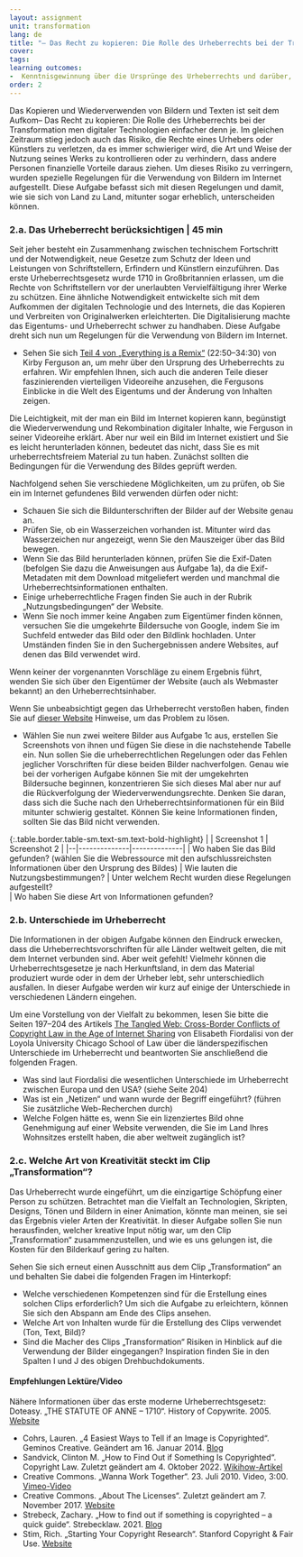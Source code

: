 ```yaml
---
layout: assignment
unit: transformation
lang: de
title: "– Das Recht zu kopieren: Die Rolle des Urheberrechts bei der Transformation"  
cover:
tags:
learning outcomes:
-  Kenntnisgewinnung über die Ursprünge des Urheberrechts und darüber, welche Regelungen im Internet gelten, um die Rechte der Urheber zu schützen und gleichzeitig sicherzustellen, dass die Inhalte frei geteilt werden können
order: 2
---
```

Das Kopieren und Wiederverwenden von Bildern und Texten ist seit dem Aufkom– Das Recht zu kopieren: Die Rolle des Urheberrechts bei der Transformation  men digitaler Technologien einfacher denn je. Im gleichen Zeitraum stieg jedoch auch das Risiko, die Rechte eines Urhebers oder Künstlers zu verletzen, da es immer schwieriger wird, die Art und Weise der Nutzung seines Werks zu kontrollieren oder zu verhindern, dass andere Personen finanzielle Vorteile daraus ziehen. Um dieses Risiko zu verringern, wurden spezielle Regelungen für die Verwendung von Bildern im Internet aufgestellt. Diese Aufgabe befasst sich mit diesen Regelungen und damit, wie sie sich von Land zu Land, mitunter sogar erheblich, unterscheiden können.
<!-- more -->

<!-- briefing-student -->

### 2.a. Das Urheberrecht berücksichtigen | 45 min  
<!-- section-contents -->

Seit jeher besteht ein Zusammenhang zwischen technischem Fortschritt und der Notwendigkeit, neue Gesetze zum Schutz der Ideen und Leistungen von Schriftstellern, Erfindern und Künstlern einzuführen. Das erste Urheberrechtsgesetz wurde 1710 in Großbritannien erlassen, um die Rechte von Schriftstellern vor der unerlaubten Vervielfältigung ihrer Werke zu schützen. Eine ähnliche Notwendigkeit entwickelte sich mit dem Aufkommen der digitalen Technologie und des Internets, die das Kopieren und Verbreiten von Originalwerken erleichterten. Die Digitalisierung machte das Eigentums- und Urheberrecht schwer zu handhaben. Diese Aufgabe dreht sich nun um Regelungen für die Verwendung von Bildern im Internet.

- Sehen Sie sich [Teil 4 von „Everything is a Remix“](https://youtu.be/nJPERZDfyWc?t=1370) (22:50–34:30) von Kirby Ferguson an, um mehr über den Ursprung des Urheberrechts zu erfahren. Wir empfehlen Ihnen, sich auch die anderen Teile dieser faszinierenden vierteiligen Videoreihe anzusehen, die Fergusons Einblicke in die Welt des Eigentums und der Änderung von Inhalten zeigen.

Die Leichtigkeit, mit der man ein Bild im Internet kopieren kann, begünstigt die Wiederverwendung und Rekombination digitaler Inhalte, wie Ferguson in seiner Videoreihe erklärt. Aber nur weil ein Bild im Internet existiert und Sie es leicht herunterladen können, bedeutet das nicht, dass Sie es mit urheberrechtsfreiem Material zu tun haben. Zunächst sollten die Bedingungen für die Verwendung des Bildes geprüft werden.

Nachfolgend sehen Sie verschiedene Möglichkeiten, um zu prüfen, ob Sie ein im Internet gefundenes Bild verwenden dürfen oder nicht:
- Schauen Sie sich die Bildunterschriften der Bilder auf der Website genau an.
- Prüfen Sie, ob ein Wasserzeichen vorhanden ist. Mitunter wird das Wasserzeichen nur angezeigt, wenn Sie den Mauszeiger über das Bild bewegen.
- Wenn Sie das Bild herunterladen können, prüfen Sie die Exif-Daten (befolgen Sie dazu die Anweisungen aus Aufgabe 1a), da die Exif-Metadaten mit dem Download mitgeliefert werden und manchmal die Urheberrechtsinformationen enthalten.
- Einige urheberrechtliche Fragen finden Sie auch in der Rubrik „Nutzungsbedingungen“ der Website.
- Wenn Sie noch immer keine Angaben zum Eigentümer finden können, versuchen Sie die umgekehrte Bildersuche von Google, indem Sie im Suchfeld entweder das Bild oder den Bildlink hochladen. Unter Umständen finden Sie in den Suchergebnissen andere Websites, auf denen das Bild verwendet wird.

Wenn keiner der vorgenannten Vorschläge zu einem Ergebnis führt, wenden Sie sich über den Eigentümer der Website (auch als Webmaster bekannt) an den Urheberrechtsinhaber.

Wenn Sie unbeabsichtigt gegen das Urheberrecht verstoßen haben, finden Sie auf [dieser Website](https://fairuse.stanford.edu/overview/website-permissions/websites/) Hinweise, um das Problem zu lösen.


- Wählen Sie nun zwei weitere Bilder aus Aufgabe 1c aus, erstellen Sie Screenshots von ihnen und fügen Sie diese in die nachstehende Tabelle ein. Nun sollen Sie die urheberrechtlichen Regelungen oder das Fehlen jeglicher Vorschriften für diese beiden Bilder nachverfolgen. Genau wie bei der vorherigen Aufgabe können Sie mit der umgekehrten Bildersuche beginnen, konzentrieren Sie sich dieses Mal aber nur auf die Rückverfolgung der Wiederverwendungsrechte. Denken Sie daran, dass sich die Suche nach den Urheberrechtsinformationen für ein Bild mitunter schwierig gestaltet. Können Sie keine Informationen finden, sollten Sie das Bild nicht verwenden.


{:.table.border.table-sm.text-sm.text-bold-highlight}
|  | Screenshot 1 | Screenshot 2 |
|--|--------------|--------------|
| Wo haben Sie das Bild gefunden? (wählen Sie die Webressource mit den aufschlussreichsten Informationen über den Ursprung des Bildes) 
| Wie lauten die Nutzungsbestimmungen? 
| Unter welchem Recht wurden diese Regelungen aufgestellt?  
| Wo haben Sie diese Art von Informationen gefunden?


<!-- section --> 

### 2.b. Unterschiede im Urheberrecht  
<!-- section-contents -->

Die Informationen in der obigen Aufgabe können den Eindruck erwecken, dass die Urheberrechtsvorschriften für alle Länder weltweit gelten, die mit dem Internet verbunden sind. Aber weit gefehlt! Vielmehr können die Urheberrechtsgesetze je nach Herkunftsland, in dem das Material produziert wurde oder in dem der Urheber lebt, sehr unterschiedlich ausfallen. In dieser Aufgabe werden wir kurz auf einige der Unterschiede in verschiedenen Ländern eingehen.

Um eine Vorstellung von der Vielfalt zu bekommen, lesen Sie bitte die Seiten 197–204 des Artikels [The Tangled Web: Cross-Border Conflicts of Copyright Law in the Age of Internet Sharing](https://lawecommons.luc.edu/cgi/viewcontent.cgi?article=1178&context=lucilr) von Elisabeth Fiordalisi von der Loyola University Chicago School of Law über die länderspezifischen Unterschiede im Urheberrecht und beantworten Sie anschließend die folgenden Fragen.
- Was sind laut Fiordalisi die wesentlichen Unterschiede im Urheberrecht zwischen Europa und den USA? (siehe Seite 204)
- Was ist ein „Netizen“ und wann wurde der Begriff eingeführt? (führen Sie zusätzliche Web-Recherchen durch)
- Welche Folgen hätte es, wenn Sie ein lizenziertes Bild ohne Genehmigung auf einer Website verwenden, die Sie im Land Ihres Wohnsitzes erstellt haben, die aber weltweit zugänglich ist?

<!-- section -->  


### 2.c. Welche Art von Kreativität steckt im Clip „Transformation“? 
<!-- section-contents -->

Das Urheberrecht wurde eingeführt, um die einzigartige Schöpfung einer Person zu schützen. Betrachtet man die Vielfalt an Technologien, Skripten, Designs, Tönen und Bildern in einer Animation, könnte man meinen, sie sei das Ergebnis vieler Arten der Kreativität. In dieser Aufgabe sollen Sie nun herausfinden, welcher kreative Input nötig war, um den Clip „Transformation“ zusammenzustellen, und wie es uns gelungen ist, die Kosten für den Bilderkauf gering zu halten.

Sehen Sie sich erneut einen Ausschnitt aus dem Clip „Transformation“ an und behalten Sie dabei die folgenden Fragen im Hinterkopf:
- Welche verschiedenen Kompetenzen sind für die Erstellung eines solchen Clips erforderlich? Um sich die Aufgabe zu erleichtern, können Sie sich den Abspann am Ende des Clips ansehen.
- Welche Art von Inhalten wurde für die Erstellung des Clips verwendet (Ton, Text, Bild)? 
- Sind die Macher des Clips „Transformation“ Risiken in Hinblick auf die Verwendung der Bilder eingegangen? Inspiration finden Sie in den Spalten I und J des obigen Drehbuchdokuments.


<!-- section --> 

#### Empfehlungen Lektüre/Video
<!-- section-contents -->

Nähere Informationen über das erste moderne Urheberrechtsgesetz: Doteasy. „THE STATUTE OF ANNE – 1710“. History of Copywrite. 2005. [Website](http://historyofcopyright.org/pb/wp_ff342f50/wp_ff342f50.html)
- Cohrs, Lauren. „4 Easiest Ways to Tell if an Image is Copyrighted“. Geminos Creative. Geändert am 16. Januar 2014. [Blog](https://www.drumbeatmarketing.net/marketing-blog/4-easiest-ways-tell-image-copyrighted)
- Sandvick, Clinton M. „How to Find Out if Something Is Copyrighted“. Copyright Law. Zuletzt geändert am 4. Oktober 2022. [Wikihow-Artikel](https://www.wikihow.com/Find-Out-if-Something-Is-Copyrighted)
- Creative Commons. „Wanna Work Together“. 23. Juli 2010. Video, 3:00. [Vimeo-Video](https://vimeo.com/13590841)
- Creative Commons. „About The Licenses“. Zuletzt geändert am 7. November 2017. [Website](https://creativecommons.org/licenses/)
- Strebeck, Zachary. „How to find out if something is copyrighted – a quick guide“. Strebecklaw. 2021. [Blog](https://strebecklaw.com/find-something-copyrighted-quick-guide/)
- Stim, Rich. „Starting Your Copyright Research“. Stanford Copyright & Fair Use. [Website](https://fairuse.stanford.edu/overview/copyright-research/getting-started/)


<!-- section -->
